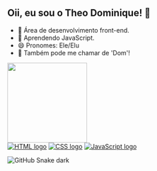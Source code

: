 ## Oii, eu sou o Theo Dominique! 👋

- 🔭 Área de desenvolvimento front-end.
- 🌱 Aprendendo JavaScript.
- 😄 Pronomes: Ele/Elu
- 💬 Também pode me chamar de 'Dom'!

<div align="left">
  <a href="https://github.com/theodomi">
  <img height="180em" src="https://github-readme-stats.vercel.app/api/top-langs/?username=theodomi&layout=compact&langs_count=7&theme=tokyonight"/>
</div>

<div align="left">
  <a href="" target="_blank"><img alt="HTML logo" src="https://img.shields.io/badge/HTML5-E34F26?style=for-the-badge&logo=html5&logoColor=white" target="_blank"></a>
  <a href="" target="_blank"><img alt="CSS logo" src="https://img.shields.io/badge/CSS3-1572B6?style=for-the-badge&logo=css3&logoColor=white" target="_blank"></a>
 	<a href="" target="_blank"><img alt="JavaScript logo" src="https://img.shields.io/badge/JavaScript-F7DF1E?style=for-the-badge&logo=javascript&logoColor=black"></a>
</div>

  ![GitHub Snake dark](github-snake-dark.svg#gh-dark-mode-only)
